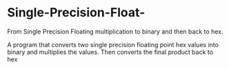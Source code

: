 
# Single-Precision-Float-
From Single Precision Floating multiplication to binary and then back to hex. 


A program that converts two single precision floating point hex values into binary and multiplies the values. Then converts the final product back to hex
